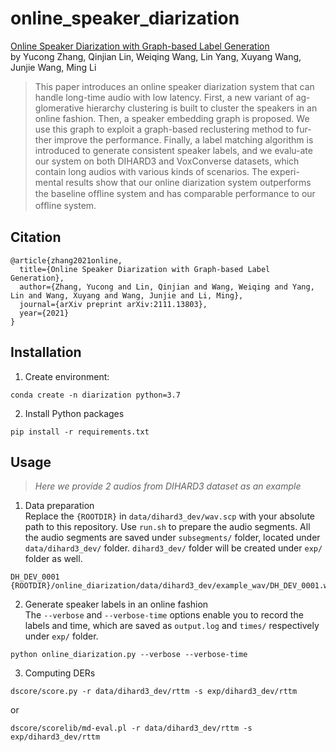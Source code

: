 # online_speaker_diarization

[Online Speaker Diarization with Graph-based Label Generation](https://arxiv.org/abs/2111.13803)  
by Yucong Zhang, Qinjian Lin, Weiqing Wang, Lin Yang, Xuyang Wang, Junjie Wang, Ming Li

> This paper introduces an online speaker diarization system that can handle long-time audio with low latency. First, a new variant of ag-glomerative hierarchy clustering is built to cluster the speakers in an online fashion. Then, a speaker embedding graph is proposed. We use this graph to exploit a graph-based reclustering method to fur-ther improve the performance. Finally, a label matching algorithm is introduced to generate consistent speaker labels, and we evalu-ate our system on both DIHARD3 and VoxConverse datasets, which contain long audios with various kinds of scenarios. The experi-mental results show that our online diarization system outperforms the baseline ofﬂine system and has comparable performance to our ofﬂine system.

## Citation
```bitex
@article{zhang2021online,
  title={Online Speaker Diarization with Graph-based Label Generation},
  author={Zhang, Yucong and Lin, Qinjian and Wang, Weiqing and Yang, Lin and Wang, Xuyang and Wang, Junjie and Li, Ming},
  journal={arXiv preprint arXiv:2111.13803},
  year={2021}
}
```

## Installation
1. Create environment:
```
conda create -n diarization python=3.7
```
2. Install Python packages
```
pip install -r requirements.txt
```

## Usage
> *Here we provide 2 audios from DIHARD3 dataset as an example*

1. Data preparation  
Replace the `{ROOTDIR}` in `data/dihard3_dev/wav.scp` with your absolute path to this repository. Use `run.sh` to prepare the audio segments. All the audio segments are saved under `subsegments/` folder, located under `data/dihard3_dev/` folder. `dihard3_dev/` folder will be created under `exp/` folder as well.

```
DH_DEV_0001 {ROOTDIR}/online_diarization/data/dihard3_dev/example_wav/DH_DEV_0001.wav
```

2. Generate speaker labels in an online fashion  
The `--verbose` and `--verbose-time` options enable you to record the labels and time, which are saved as `output.log` and `times/` respectively under `exp/` folder.

```
python online_diarization.py --verbose --verbose-time
```

3. Computing DERs
```
dscore/score.py -r data/dihard3_dev/rttm -s exp/dihard3_dev/rttm
```
or  
```
dscore/scorelib/md-eval.pl -r data/dihard3_dev/rttm -s exp/dihard3_dev/rttm
```
